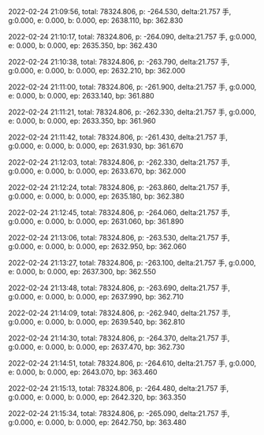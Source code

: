 2022-02-24 21:09:56, total: 78324.806, p: -264.530, delta:21.757 手, g:0.000, e: 0.000, b: 0.000, ep: 2638.110, bp: 362.830

2022-02-24 21:10:17, total: 78324.806, p: -264.090, delta:21.757 手, g:0.000, e: 0.000, b: 0.000, ep: 2635.350, bp: 362.430

2022-02-24 21:10:38, total: 78324.806, p: -263.790, delta:21.757 手, g:0.000, e: 0.000, b: 0.000, ep: 2632.210, bp: 362.000

2022-02-24 21:11:00, total: 78324.806, p: -261.900, delta:21.757 手, g:0.000, e: 0.000, b: 0.000, ep: 2633.140, bp: 361.880

2022-02-24 21:11:21, total: 78324.806, p: -262.330, delta:21.757 手, g:0.000, e: 0.000, b: 0.000, ep: 2633.350, bp: 361.960

2022-02-24 21:11:42, total: 78324.806, p: -261.430, delta:21.757 手, g:0.000, e: 0.000, b: 0.000, ep: 2631.930, bp: 361.670

2022-02-24 21:12:03, total: 78324.806, p: -262.330, delta:21.757 手, g:0.000, e: 0.000, b: 0.000, ep: 2633.670, bp: 362.000

2022-02-24 21:12:24, total: 78324.806, p: -263.860, delta:21.757 手, g:0.000, e: 0.000, b: 0.000, ep: 2635.180, bp: 362.380

2022-02-24 21:12:45, total: 78324.806, p: -264.060, delta:21.757 手, g:0.000, e: 0.000, b: 0.000, ep: 2631.060, bp: 361.890

2022-02-24 21:13:06, total: 78324.806, p: -263.530, delta:21.757 手, g:0.000, e: 0.000, b: 0.000, ep: 2632.950, bp: 362.060

2022-02-24 21:13:27, total: 78324.806, p: -263.100, delta:21.757 手, g:0.000, e: 0.000, b: 0.000, ep: 2637.300, bp: 362.550

2022-02-24 21:13:48, total: 78324.806, p: -263.690, delta:21.757 手, g:0.000, e: 0.000, b: 0.000, ep: 2637.990, bp: 362.710

2022-02-24 21:14:09, total: 78324.806, p: -262.940, delta:21.757 手, g:0.000, e: 0.000, b: 0.000, ep: 2639.540, bp: 362.810

2022-02-24 21:14:30, total: 78324.806, p: -264.370, delta:21.757 手, g:0.000, e: 0.000, b: 0.000, ep: 2637.470, bp: 362.730

2022-02-24 21:14:51, total: 78324.806, p: -264.610, delta:21.757 手, g:0.000, e: 0.000, b: 0.000, ep: 2643.070, bp: 363.460

2022-02-24 21:15:13, total: 78324.806, p: -264.480, delta:21.757 手, g:0.000, e: 0.000, b: 0.000, ep: 2642.320, bp: 363.350

2022-02-24 21:15:34, total: 78324.806, p: -265.090, delta:21.757 手, g:0.000, e: 0.000, b: 0.000, ep: 2642.750, bp: 363.480